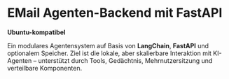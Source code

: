 # EMail Agenten-Backend mit FastAPI 
**Ubuntu-kompatibel**

Ein modulares Agentensystem auf Basis von **LangChain**, **FastAPI** und optionalem Speicher. Ziel ist die lokale, aber skalierbare Interaktion mit KI-Agenten – unterstützt durch Tools, Gedächtnis, Mehrnutzersitzung und verteilbare Komponenten.

